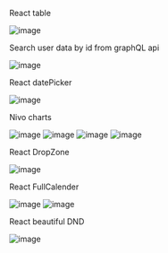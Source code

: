 React table

![image](https://github.com/RuchitaSenjaliya001/User-Diaries/assets/127396165/66200376-512d-4993-96c8-431252ae844a)

Search user data by id from graphQL api

![image](https://github.com/RuchitaSenjaliya001/User-Diaries/assets/127396165/39aa9438-cd59-40ed-9e6a-112f3d4aed59)

React datePicker

![image](https://github.com/RuchitaSenjaliya001/User-Diaries/assets/127396165/8f085fad-4b19-4e0a-9a20-4e11fb8e8bf1)

Nivo charts

![image](https://github.com/RuchitaSenjaliya001/User-Diaries/assets/127396165/1661ef91-554e-4de9-9611-bf149b9348d6)
![image](https://github.com/RuchitaSenjaliya001/User-Diaries/assets/127396165/a66f27d3-7c01-4d39-89b3-f3beeb4d99a5)
![image](https://github.com/RuchitaSenjaliya001/User-Diaries/assets/127396165/a503b747-b630-402f-b749-7b0be4605432)
![image](https://github.com/RuchitaSenjaliya001/User-Diaries/assets/127396165/080efc73-b0e9-4f88-84ba-f66d6407b7fb)

React DropZone

![image](https://github.com/RuchitaSenjaliya001/User-Diaries/assets/127396165/07dbfef0-73b5-4772-8035-a81dcef13d55)

React FullCalender

![image](https://github.com/RuchitaSenjaliya001/User-Diaries/assets/127396165/dc254462-0727-4491-b9a5-18685a136c6d)
![image](https://github.com/RuchitaSenjaliya001/User-Diaries/assets/127396165/5ac7a93f-ea5f-4dbf-a8a9-017d4dea4042)

React beautiful DND

![image](https://github.com/RuchitaSenjaliya001/User-Diaries/assets/127396165/b77a4861-84e2-49ba-9303-91481c1dae96)

